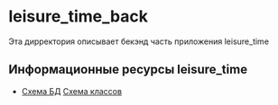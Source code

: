 # leisure_time_back

Эта дирректория описывает бекэнд часть приложения leisure_time

## Информационные ресурсы leisure_time

<ul>
    <li>
        <a href="https://drive.google.com/file/d/1MOQsA0MJR2X_AlRs3KzHLUjjL88XLD2-/view?usp=sharing">Схема БД</a>
        <a href="https://drive.google.com/file/d/17k-W0dXwUJZ47SfbFsh5jJ7JUb6UYqz1/view?usp=sharing">Схема классов</a>
    </li>
</ul>

